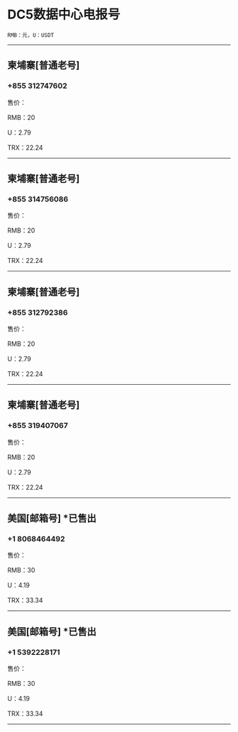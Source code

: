 # DC5数据中心电报号
    RMB：元，U：USDT

----------------------

## 柬埔寨[普通老号]

### +855 312747602

售价：

RMB：20

U：2.79

TRX：22.24

----------------------

## 柬埔寨[普通老号]

### +855 314756086

售价：

RMB：20

U：2.79

TRX：22.24

----------------------

## 柬埔寨[普通老号]

### +855 312792386

售价：

RMB：20

U：2.79

TRX：22.24

----------------------

## 柬埔寨[普通老号]

### +855 319407067

售价：

RMB：20

U：2.79

TRX：22.24

----------------------

## 美国[邮箱号] *已售出

### +1 8068464492

售价：

RMB：30

U：4.19

TRX：33.34

----------------------

## 美国[邮箱号] *已售出

### +1 5392228171

售价：

RMB：30

U：4.19

TRX：33.34

----------------------